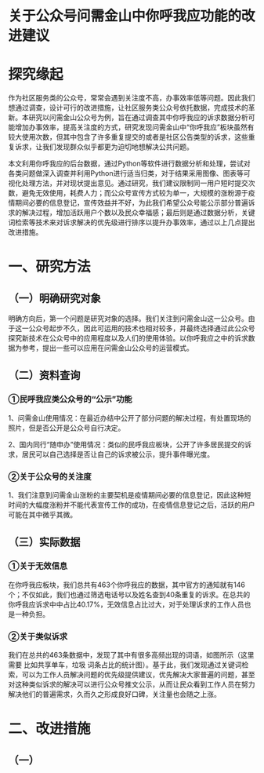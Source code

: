 # 关于公众号问需金山中你呼我应功能的改进建议
# 探究缘起
作为社区服务类的公众号，常常会遇到关注度不高，办事效率低等问题。因此我们想通过调查，设计可行的改进措施，让社区服务类公众号依托数据，完成技术的革新。本研究以问需金山公众号为例，旨在通过调查其中你呼我应的诉求数据分析可能增加办事效率，提高关注度的方式，研究发现问需金山中“你呼我应”板块虽然有较大使用次数，但其中包含了许多重复提交的或者是社区公告类型的诉求，这些重复诉求，让我们发现群众似乎都更为迫切地想解决公共问题。

本文利用你呼我应的后台数据，通过Python等软件进行数据分析和处理，尝试对各类问题做深入调查并利用Python进行适当归类，对于结果采用图像、图表等可视化处理方法，并对现状提出意见。通过研究，我们建议限制同一用户短时提交次数，避免无效使用，耗费人力；而公众号宣传方式较为单一，大规模的涨粉源于疫情期间必要的信息登记，宣传效益并不好，为此我们希望公众号能公示部分普遍诉求的解决过程，增加活跃用户个数以及民众幸福感；最后则是通过数据分析，关键词检索等技术来对诉求解决的优先级进行排序以提升办事效率，通过以上几点提出改进措施。

# 一、研究方法
## （一）明确研究对象
  明确方向后，第一个问题是研究对象的选择。我们关注到问需金山这一公众号。由于这一公众号起步不久，因此可运用的技术也相对较多，并最终选择通过此公众号探究新技术在公众号中的应用程度以及人们的使用体验。以你呼我应之中的诉求数据为参考，提出一些可以应用在问需金山公众号的运营模式。
## （二）资料查询
### ①民呼我应类公众号的“公示”功能
1、问需金山使用情况：在最近办结中公开了部分问题的解决过程，有处置现场的照片，但是否公开是公众号自行决定。

2、国内同行“随申办”使用情况：类似的民呼我应板块，公开了许多居民提交的诉求，居民可以自己选择是否让自己的诉求被公示，提升事件曝光度。
### ②关于公众号的关注度
1、我们注意到问需金山涨粉的主要契机是疫情期间必要的信息登记，因此这种短时间的大幅度涨粉并不能代表宣传工作的成功，在疫情信息登记之后，活跃的用户可能在其中微乎其微。

## （三）实际数据
###  ①关于无效信息
在你呼我应板块，我们总共有463个你呼我应的数据，其中官方的通知就有146个；不仅如此，我们也通过筛选电话号以及姓名查到40条重复的诉求。在总共的你呼我应诉求中中占比40.17%，无效信息占比过大，对于处理诉求的工作人员也是一种负担。
 
###  ②关于类似诉求
我们在总共的463条数据中，发现了其中有很多高频出现的词语，如图所示（这里需要 比如共享单车，垃圾 词条占比的统计图）。基于此，我们发现通过关键词检索，可以为工作人员解决问题的优先级提供建议，优先解决大家普遍的问题，甚至对这种类似诉求的解决可以进行公众号推文公示，从而让民众看到工作人员在努力解决他们的普遍需求，久而久之形成良好口碑，关注量也会随之上涨。

# 二、改进措施
## （一）
